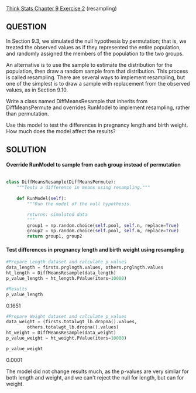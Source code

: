 [Think Stats Chapter 9 Exercise 2](http://greenteapress.com/thinkstats2/html/thinkstats2010.html#toc90) (resampling)

## QUESTION
In Section 9.3, we simulated the null hypothesis by permutation; that is, we treated the observed values as if they represented the entire population, and randomly assigned the members of the population to the two groups.

An alternative is to use the sample to estimate the distribution for the population, then draw a random sample from that distribution. This process is
called resampling. There are several ways to implement resampling, but one of the simplest is to draw a sample with replacement from the observed values, as in Section 9.10.

Write a class named DiffMeansResample that inherits from DiffMeansPermute and overrides RunModel to implement resampling, rather than permutation.

Use this model to test the differences in pregnancy length and birth weight. How much does the model affect the results?


## SOLUTION

#### Override RunModel to sample from each group instead of permutation
```python

class DiffMeansResample(DiffMeansPermute):
    """Tests a difference in means using resampling."""
    
    def RunModel(self):
        """Run the model of the null hypothesis.

        returns: simulated data
        """
        group1 = np.random.choice(self.pool, self.n, replace=True)
        group2 = np.random.choice(self.pool, self.m, replace=True)
        return group1, group2
 ```

#### Test differences in pregnancy length and birth weight using resampling
```python
#Prepare Length dataset and calculate p_values
data_length = firsts.prglngth.values, others.prglngth.values
ht_length = DiffMeansResample(data_length)
p_value_length = ht_length.PValue(iters=10000)

#Results
p_value_length
```
0.1651

```python
#Prepare Weight dataset and calculate p_values
data_weight = (firsts.totalwgt_lb.dropna().values,
        others.totalwgt_lb.dropna().values)
ht_weight = DiffMeansResample(data_weight)
p_value_weight = ht_weight.PValue(iters=10000)

p_value_weight
```
0.0001

The model did not change results much, as the p-values are very similar for both length and weight, and we can't reject the null for length, but can for weight.



